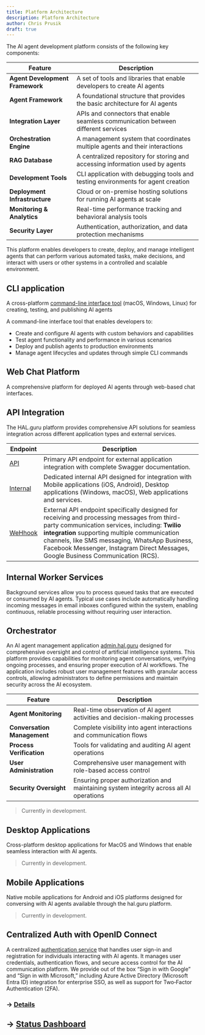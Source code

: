 ```yaml
---
title: Platform Architecture
description: Platform Architecture
author: Chris Prusik
draft: true
---
```


The AI agent development platform consists of the following key components:

| Feature                         | Description |
|---------------------------------|-------------|
| **Agent Development Framework** | A set of tools and libraries that enable developers to create AI agents |
| **Agent Framework**             | A foundational structure that provides the basic architecture for AI agents |
| **Integration Layer**           | APIs and connectors that enable seamless communication between different services |
| **Orchestration Engine**        | A management system that coordinates multiple agents and their interactions |
| **RAG Database**                | A centralized repository for storing and accessing information used by agents |
| **Development Tools**           | CLI application with debugging tools and testing environments for agent creation |
| **Deployment Infrastructure**   | Cloud or on-premise hosting solutions for running AI agents at scale |
| **Monitoring & Analytics**      | Real-time performance tracking and behavioral analysis tools |
| **Security Layer**              | Authentication, authorization, and data protection mechanisms |

This platform enables developers to create, deploy, and manage intelligent agents that can perform various automated tasks, make decisions, and interact with users or other systems in a controlled and scalable environment.

## CLI application 

A cross-platform [command-line interface tool](../cli/index.md) (macOS, Windows, Linux) for creating, testing, and publishing AI agents

A command-line interface tool that enables developers to:
- Create and configure AI agents with custom behaviors and capabilities
- Test agent functionality and performance in various scenarios
- Deploy and publish agents to production environments
- Manage agent lifecycles and updates through simple CLI commands

<!-- [Hal.guru CLI](../images/halguru-cli.png) -->

## Web Chat Platform

A comprehensive platform for deployed AI agents through web-based chat interfaces.

## API Integration

The HAL.guru platform provides comprehensive API solutions for seamless 
integration across different application types and external services.

| Endpoint                               | Description |
|----------------------------------------|-------------|
| [API](https://api.hal.guru/swagger/)   | Primary API endpoint for external application integration with complete Swagger documentation. |
| [Internal](https://internal.hal.guru/) | Dedicated internal API designed for integration with Mobile applications (iOS, Android), Desktop applications (Windows, macOS), Web applications and services. |
| [WeHhook](https://webhook.hal.guru)    | External API endpoint specifically designed for receiving and processing messages from third-party communication services, including: **Twilio integration** supporting multiple communication channels, like SMS messaging, WhatsApp Business, Facebook Messenger, Instagram Direct Messages, Google Business Communication (RCS). |

## Internal Worker Services

Background services allow you to process queued tasks that are executed 
or consumed by AI agents. Typical use cases include automatically handling 
incoming messages in email inboxes configured within the system, 
enabling continuous, reliable processing without requiring user interaction.

## Orchestrator

An AI agent management application [admin.hal.guru](https://admin.hal.guru) 
designed for comprehensive oversight and control of artificial intelligence systems. 
This platform provides capabilities for monitoring agent conversations, 
verifying ongoing processes, and ensuring proper execution of AI workflows. 
The application includes robust user management features with granular access controls, 
allowing administrators to define permissions and maintain security across the AI ecosystem.

| Feature                                                                         | Description                                                                |
|---------------------------------------------------------------------------------|----------------------------------------------------------------------------|
| **Agent Monitoring**                                                            | Real-time observation of AI agent activities and decision-making processes |
| **Conversation Management**                                                     | Complete visibility into agent interactions and communication flows        |
| **Process Verification** |  Tools for validating and auditing AI agent operations                     |
| **User Administration**                                                         | Comprehensive user management with role-based access control               
| **Security Oversight** | Ensuring proper authorization and maintaining system integrity across all AI operations |

> Currently in development.

## Desktop Applications

Cross-platform desktop applications for MacOS and Windows that enable seamless interaction with AI agents.

> Currently in development.

## Mobile Applications

Native mobile applications for Android and iOS platforms designed 
for conversing with AI agents available through the hal.guru platform. 

> Currently in development.
 
## Centralized Auth with OpenID Connect

A centralized [authentication service](https://login.hal.guru) that handles user sign-in and registration for individuals interacting with AI agents. It manages user credentials, authentication flows, and secure access control for the AI communication platform. We provide out of the box “Sign in with Google” and “Sign in with Microsoft,” including Azure Active Directory (Microsoft Entra ID) integration for enterprise SSO, as well as support for Two‑Factor Authentication (2FA). 

### → [Details](identity-server.md)

## → [Status Dashboard](../status/index.md)
